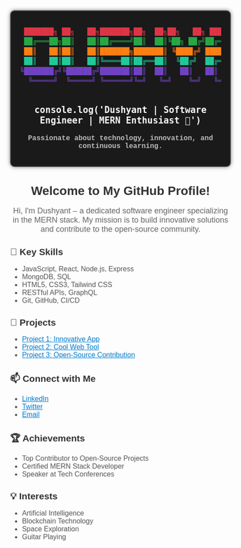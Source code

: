 <div align="center" style="font-family: 'Courier New', Courier, monospace; background: #1a1a1a; color: #f5f7fa; padding: 20px; border-radius: 10px; border: 2px solid #444; box-shadow: 0 0 10px rgba(0, 0, 0, 0.5); margin-top: 20px;">
  <pre style="font-size: 16px; line-height: 1.4em; font-weight: bold;">
<span style="color: #dc3545;"> ███████╗ ██╗   ██╗███████╗██╗  ██╗██╗   ██╗ █████╗ ███╗  ██╗████████╗</span>
<span style="color: #28a745;"> ██╔═══██╗██║   ██║██╔════╝██║  ██║╚██╗ ██╔╝██╔══██╗████╗ ██║╚══██╔══╝</span>
<span style="color: #fd7e14;"> ██║   ██║██║   ██║███████╗███████║ ╚████╔╝ ███████║██╔██╗██║   ██║   </span>
<span style="color: #20c997;"> ██║   ██║██║   ██║╚════██║██╔══██║  ╚██╔╝  ██╔══██║██║╚████║   ██║   </span>
<span style="color: #6f42c1;">╚███████╔╝╚██████╔╝███████║██║  ██║   ██║   ██║  ██║██║ ╚███║   ██║   </span>
<span style="color: #6f42c1;">  ╚═════╝  ╚═════╝ ╚══════╝╚═╝   ╚═╝    ╚═╝   ╚═╝╚═╝╚═╝╚══╝  ╚═╝   </span>
  </pre>
  <h2 style="margin-top: 20px; font-size: 24px;">
    <code style="color: #f5f7fa; font-weight: bold;">console.log('Dushyant | Software Engineer | MERN Enthusiast 🚀')</code>
  </h2>
  <p style="margin-top: 10px; font-size: 16px; color: #bbb;">
    <strong>Passionate about technology, innovation, and continuous learning.</strong>
  </p>
</div>

<div style="font-family: Arial, sans-serif; margin-top: 30px;">
  <h1 align="center" style="color: #333;">Welcome to My GitHub Profile!</h1>
  <p align="center" style="font-size: 18px; color: #666;">
    Hi, I'm Dushyant – a dedicated software engineer specializing in the MERN stack. My mission is to build innovative solutions and contribute to the open-source community.
  </p>

  <h2 style="color: #333;">🔧 Key Skills</h2>
  <ul style="font-size: 16px; color: #555;">
    <li>JavaScript, React, Node.js, Express</li>
    <li>MongoDB, SQL</li>
    <li>HTML5, CSS3, Tailwind CSS</li>
    <li>RESTful APIs, GraphQL</li>
    <li>Git, GitHub, CI/CD</li>
  </ul>

  <h2 style="color: #333;">📂 Projects</h2>
  <ul style="font-size: 16px; color: #555;">
    <li><a href="https://github.com/dushyant4665/project-1" style="color: #007acc;">Project 1: Innovative App</a></li>
    <li><a href="https://github.com/dushyant4665/project-2" style="color: #007acc;">Project 2: Cool Web Tool</a></li>
    <li><a href="https://github.com/dushyant4665/project-3" style="color: #007acc;">Project 3: Open-Source Contribution</a></li>
  </ul>

  <h2 style="color: #333;">📫 Connect with Me</h2>
  <ul style="font-size: 16px; color: #555;">
    <li><a href="https://www.linkedin.com/in/dushyant4665" style="color: #007acc;">LinkedIn</a></li>
    <li><a href="https://twitter.com/dushyant4665" style="color: #007acc;">Twitter</a></li>
    <li><a href="mailto:dushyant4665@example.com" style="color: #007acc;">Email</a></li>
  </ul>

  <h2 style="color: #333;">🏆 Achievements</h2>
  <ul style="font-size: 16px; color: #555;">
    <li>Top Contributor to Open-Source Projects</li>
    <li>Certified MERN Stack Developer</li>
    <li>Speaker at Tech Conferences</li>
  </ul>

  <h2 style="color: #333;">💡 Interests</h2>
  <ul style="font-size: 16px; color: #555;">
    <li>Artificial Intelligence</li>
    <li>Blockchain Technology</li>
    <li>Space Exploration</li>
    <li>Guitar Playing</li>
  </ul>
</div>
